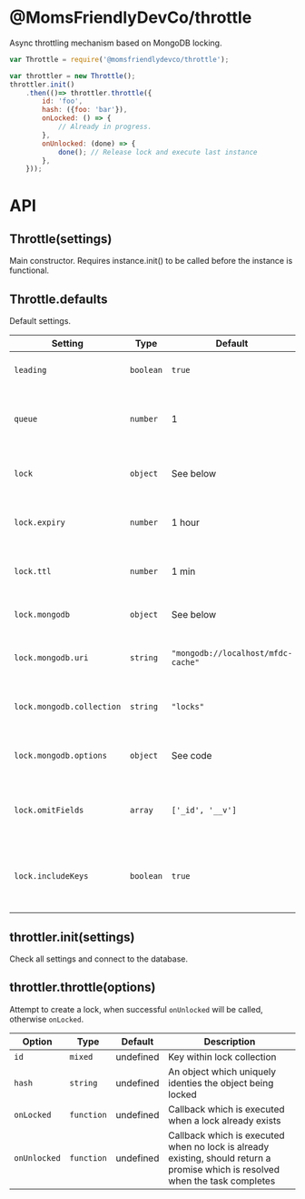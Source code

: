 @MomsFriendlyDevCo/throttle
=======================
Async throttling mechanism based on MongoDB locking.

```javascript
var Throttle = require('@momsfriendlydevco/throttle');

var throttler = new Throttle();
throttler.init()
	.then(()=> throttler.throttle({
		id: 'foo',
		hash: ({foo: 'bar'}),
		onLocked: () => {
			// Already in progress.
		},
		onUnlocked: (done) => {
			done(); // Release lock and execute last instance
		},
	}));
```


API
===

Throttle(settings)
--------------
Main constructor.
Requires instance.init() to be called before the instance is functional.


Throttle.defaults
-------------
Default settings.

| Setting              | Type     | Default                            | Description                                     |
|----------------------|----------|------------------------------------|-------------------------------------------------|
| `leading`             | `boolean` | `true`                             | Bypasses use of the queue |
| `queue`             | `number` | 1                             | Number of items for which to keep queued callbacks |
| `lock`            | `object` | See below                          | Lock package configuration options                      |
| `lock.expiry`             | `number` | 1 hour                             | The time in milliseconds until the lock expires |
| `lock.ttl`             | `number` | 1 min                             | The time in milliseconds until keep-alive expires |
| `lock.mongodb`            | `object` | See below                          | MongoDB connection options                      |
| `lock.mongodb.uri`        | `string` | `"mongodb://localhost/mfdc-cache"` | The MongoDB URI to connect to                   |
| `lock.mongodb.collection` | `string` | `"locks"`                          | The name of the collection to use               |
| `lock.mongodb.options`    | `object` | See code                           | Additional connection options to use            |
| `lock.omitFields`         | `array`  | `['_id', '__v']`                   | Which fields to autmatically skip when using `get()` |
| `lock.includeKeys`        | `boolean` | `true`                            | Also save the key field values, reduces overhead to disable this |


throttler.init(settings)
-------------------
Check all settings and connect to the database.


throttler.throttle(options)
----------------------------------
Attempt to create a lock, when successful `onUnlocked` will be called, otherwise `onLocked`.

| Option              | Type     | Default                            | Description                                     |
|----------------------|----------|------------------------------------|-------------------------------------------------|
| `id`             | `mixed` | undefined                             | Key within lock collection |
| `hash`             | `string` | undefined                             | An object which uniquely identies the object being locked |
| `onLocked`             | `function` | undefined                             | Callback which is executed when a lock already exists |
| `onUnlocked`             | `function` | undefined                             | Callback which is executed when no lock is already existing, should return a promise which is resolved when the task completes |
